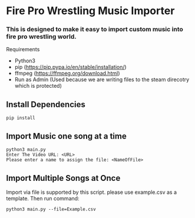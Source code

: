 # Fire Pro Wrestling Music Importer

### This is designed to make it easy to import custom music into fire pro wrestling world.

Requirements

- Python3
- pip (https://pip.pypa.io/en/stable/installation/)
- ffmpeg (https://ffmpeg.org/download.html)
- Run as Admin (Used because we are writing files to the steam direcotry which is protected)

## Install Dependencies

```
pip install
```

## Import Music one song at a time

```
python3 main.py
Enter The Video URL: <URL>
Please enter a name to assign the file: <NameOfFile>
```

## Import Multiple Songs at Once

Import via file is supported by this script. please use example.csv as a template. Then run command:

```
python3 main.py --file=Example.csv
```
